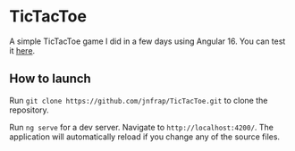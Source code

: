 # TicTacToe

A simple TicTacToe game I did in a few days using Angular 16. You can test it [here](http://51.77.214.235/tictactoe/).

## How to launch

Run `git clone https://github.com/jnfrap/TicTacToe.git` to clone the repository.

Run `ng serve` for a dev server. Navigate to `http://localhost:4200/`. The application will automatically reload if you change any of the source files.
